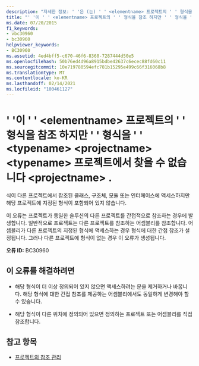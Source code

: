 ```yaml
---
description: "자세한 정보: ' '은 (는) ' ' <elementname> 프로젝트의 ' ' 형식을 참조 하지만 ' ' 형식을 ' ' <typename> <projectname> <typename> 프로젝트에서 찾을 수 없습니다 <projectname> ."
title: "' '이 ' ' <elementname> 프로젝트의 ' ' 형식을 참조 하지만 ' ' 형식을 ' ' <typename> <projectname> <typename> 프로젝트에서 찾을 수 없습니다 <projectname> ."
ms.date: 07/20/2015
f1_keywords:
- vbc30960
- bc30960
helpviewer_keywords:
- BC30960
ms.assetid: 4ed4bff5-c670-46f6-8360-7287444d50e5
ms.openlocfilehash: 50b76ed4d96a8915bdbe42637c6ecec88fd60c11
ms.sourcegitcommit: 10e719780594efc781b15295e499c66f316068b8
ms.translationtype: MT
ms.contentlocale: ko-KR
ms.lasthandoff: 02/14/2021
ms.locfileid: "100461127"
---
```

# <a name="elementname-refers-to-type-typename-in-project-projectname-but-type-typename-was-not-found-in-project-projectname"></a>' '이 ' ' \<elementname> 프로젝트의 ' ' 형식을 참조 하지만 ' ' 형식을 ' ' \<typename> \<projectname> \<typename> 프로젝트에서 찾을 수 없습니다 \<projectname> .

식이 다른 프로젝트에서 참조된 클래스, 구조체, 모듈 또는 인터페이스에 액세스하지만 해당 프로젝트에 지정된 형식이 포함되어 있지 않습니다.  
  
 이 오류는 프로젝트가 동일한 솔루션의 다른 프로젝트를 간접적으로 참조하는 경우에 발생합니다. 일반적으로 프로젝트는 다른 프로젝트를 참조하는 어셈블리를 참조합니다. 어셈블리가 다른 프로젝트의 지정된 형식에 액세스하는 경우 형식에 대한 간접 참조가 설정됩니다. 그러나 다른 프로젝트에 형식이 없는 경우 이 오류가 생성됩니다.  
  
 **오류 ID:** BC30960  
  
## <a name="to-correct-this-error"></a>이 오류를 해결하려면  
  
- 해당 형식이 더 이상 정의되어 있지 않으면 액세스하려는 문을 제거하거나 바꿉니다. 해당 형식에 대한 간접 참조를 제공하는 어셈블리에서도 동일하게 변경해야 할 수 있습니다.  
  
- 해당 형식이 다른 위치에 정의되어 있으면 정의하는 프로젝트 또는 어셈블리를 직접 참조합니다.  
  
## <a name="see-also"></a>참고 항목

- [프로젝트의 참조 관리](/visualstudio/ide/managing-references-in-a-project)
